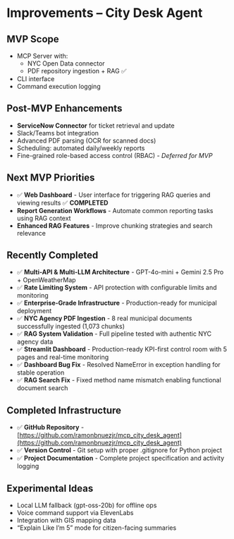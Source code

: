 # Improvements – City Desk Agent

## MVP Scope

- MCP Server with:
    - NYC Open Data connector
    - PDF repository ingestion + RAG ✅
- CLI interface
- Command execution logging

## Post-MVP Enhancements

- **ServiceNow Connector** for ticket retrieval and update
- Slack/Teams bot integration
- Advanced PDF parsing (OCR for scanned docs)
- Scheduling: automated daily/weekly reports
- Fine-grained role-based access control (RBAC) - *Deferred for MVP*

## Next MVP Priorities

- ✅ **Web Dashboard** - User interface for triggering RAG queries and viewing results ✅ **COMPLETED**
- **Report Generation Workflows** - Automate common reporting tasks using RAG context
- **Enhanced RAG Features** - Improve chunking strategies and search relevance

## Recently Completed

- ✅ **Multi-API & Multi-LLM Architecture** - GPT-4o-mini + Gemini 2.5 Pro + OpenWeatherMap
- ✅ **Rate Limiting System** - API protection with configurable limits and monitoring
- ✅ **Enterprise-Grade Infrastructure** - Production-ready for municipal deployment
- ✅ **NYC Agency PDF Ingestion** - 8 real municipal documents successfully ingested (1,073 chunks)
- ✅ **RAG System Validation** - Full pipeline tested with authentic NYC agency data
- ✅ **Streamlit Dashboard** - Production-ready KPI-first control room with 5 pages and real-time monitoring
- ✅ **Dashboard Bug Fix** - Resolved NameError in exception handling for stable operation
- ✅ **RAG Search Fix** - Fixed method name mismatch enabling functional document search

## Completed Infrastructure

- ✅ **GitHub Repository** - [https://github.com/ramonbnuezjr/mcp_city_desk_agent](https://github.com/ramonbnuezjr/mcp_city_desk_agent)
- ✅ **Version Control** - Git setup with proper .gitignore for Python project
- ✅ **Project Documentation** - Complete project specification and activity logging

## Experimental Ideas

- Local LLM fallback (gpt-oss-20b) for offline ops
- Voice command support via ElevenLabs
- Integration with GIS mapping data
- “Explain Like I’m 5” mode for citizen-facing summaries
